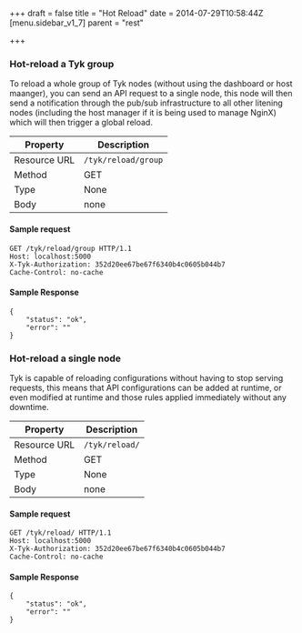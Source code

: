 +++
draft = false
title = "Hot Reload"
date = 2014-07-29T10:58:44Z
[menu.sidebar_v1_7]
    parent = "rest"
    
+++

### Hot-reload a Tyk group

To reload a whole group of Tyk nodes (without using the dashboard or host maanger), you can send an API request to a single node, this
node will then send a notification through the pub/sub infrastructure to all other litening nodes (including the host manager if it
is being used to manage NginX) which will then trigger a global reload.

|   **Property**    |   **Description**          |
|   -----------     |   ---------------          |
|   Resource URL    |   `/tyk/reload/group`      |
|   Method          |   GET                      |
|   Type            |   None                     |
|   Body            |   none                     |


#### Sample request

    GET /tyk/reload/group HTTP/1.1
    Host: localhost:5000
    X-Tyk-Authorization: 352d20ee67be67f6340b4c0605b044b7
    Cache-Control: no-cache
    
#### Sample Response

    {
        "status": "ok",
        "error": ""
    }
    


### Hot-reload a single node

Tyk is capable of reloading configurations without having to stop serving requests, this means that API configurations
can be added at runtime, or even modified at runtime and those rules applied immediately without any downtime.

|   **Property**    |   **Description**     |
|   -----------     |   ---------------     |
|   Resource URL    |   `/tyk/reload/`      |
|   Method          |   GET                 |
|   Type            |   None                |
|   Body            |   none                |


#### Sample request

    GET /tyk/reload/ HTTP/1.1
    Host: localhost:5000
    X-Tyk-Authorization: 352d20ee67be67f6340b4c0605b044b7
    Cache-Control: no-cache
    
#### Sample Response

    {
        "status": "ok",
        "error": ""
    }
    
